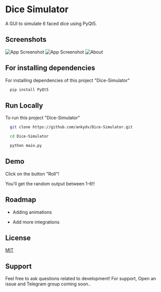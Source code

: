 
# Dice Simulator

A GUI to simulate 6 faced dice using PyQt5. 

## Screenshots

![App Screenshot](https://user-images.githubusercontent.com/54206927/147402880-8080d22b-aada-4614-a10c-62b3d687e812.png)
![App Screenshot](https://user-images.githubusercontent.com/54206927/147402884-0091c1a3-00af-4d4e-bf9e-cfaae3bb2d85.png)
![About](https://user-images.githubusercontent.com/54206927/147586749-bc6f5a49-668b-4e42-baed-cf3ac5d395ff.png)



## For installing dependencies

For installing dependencies of this project "Dice-Simulator"

```bash
  pip install PyQt5
```


## Run Locally

To run this project "Dice-Simulator"

```bash
  git clone https://github.com/ankydv/Dice-Simulator.git
```

```bash
  cd Dice-Simulator
```

```bash
  python main.py
```
## Demo

Click on the button "Roll"!

You'll get the random output between 1-6!!



## Roadmap

- Adding animations

- Add more integrations


## License

[MIT](https://choosealicense.com/licenses/mit/)


## Support

Feel free to ask questions related to development!
For support, Open an issue and Telegram group coming soon..

